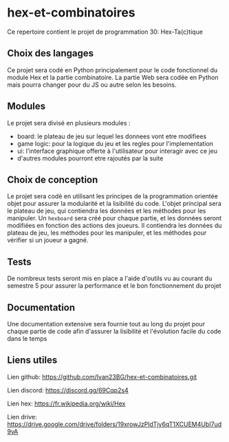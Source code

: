 # hex-et-combinatoires

Ce repertoire contient le projet de programmation 30: Hex-Ta(c)tique

## Choix des langages

Ce projet sera codé en Python principalement pour le code fonctionnel du module Hex et la partie combinatoire.
La partie Web sera codée en Python mais pourra changer pour du JS ou autre selon les besoins.

## Modules

Le projet sera divisé en plusieurs modules :
  - board: le plateau de jeu sur lequel les donnees vont etre modifiees
  - game logic: pour la logique du jeu et les regles pour l'implementation
  - ui: l'interface graphique offerte à l'utilisateur pour interagir avec ce jeu
  - d'autres modules pourront etre rajoutés par la suite


## Choix de conception

Le projet sera codé en utilisant les principes de la programmation orientée objet pour assurer la modularité
et la lisibilité du code.
L'objet principal sera le plateau de jeu, qui contiendra les données et les méthodes pour les manipuler.
Un `hexboard` sera créé pour chaque partie, et les données seront modifiées en fonction des actions des joueurs.
Il contiendra les données du plateau de jeu, les méthodes pour les manipuler, et les méthodes pour vérifier si un joueur
a gagné.

## Tests

De nombreux tests seront mis en place a l'aide d'outils vu au courant du semestre 5 pour assurer la performance 
et le bon fonctionnement du projet

## Documentation

Une documentation extensive sera fournie tout au long du projet pour chaque partie de code afin d'assurer
la lisibilité et l'évolution facile du code dans le temps

## Liens utiles

Lien github: https://github.com/Ivan23BG/hex-et-combinatoires.git

Lien discord: https://discord.gg/69Cqp2s4

Lien hex: https://fr.wikipedia.org/wiki/Hex

Lien drive: https://drive.google.com/drive/folders/19xrowJzPldTjy6qT1XCUEM4UbI7ud9vA

